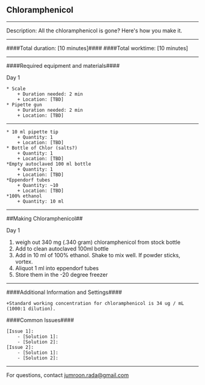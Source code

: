 Chloramphenicol
--------------
- - - - - - - - - - - - - - - - - - - - - - - - - - - - - - - - - - - - - - - - - - - -
Description: All the chloramphenicol is gone? Here's how you make it. 

- - - - - - - - - - - - - - - - - - - - - - - - - - - - - - - - - - - - - - - - - - - -
####Total duration: [10 minutes]####
####Total worktime: [10 minutes]
    
- - - - - - - - - - - - - - - - - - - - - - - - - - - - - - - - - - - - - - - - - - - -

####Required equipment and materials####

Day 1

    * Scale
        + Duration needed: 2 min
        + Location: [TBD]
    * Pipette gun
        + Duration needed: 2 min
        + Location: [TBD]
  
------

    * 10 ml pipette tip
        + Quantity: 1
        + Location: [TBD]  
    * Bottle of Chlor (salts?)  
        + Quantity: 1  
        + Location: [TBD]  
    *Empty autoclaved 100 ml bottle  
        + Quantity: 1  
        + Location: [TBD]  
    *Eppendorf tubes  
        + Quantity: ~10  
        + Location: [TBD]  
    *100% ethanol  
        + Quantity: 10 ml
    
    
- - - - - - - - - - - - - - - - - - - - - - - - - - - - - - - - - - - - - - - - - - - - 

##Making Chloramphenicol##

Day 1

1. weigh out 340 mg (.340 gram) chloramphenicol from stock bottle 
2. Add to clean autoclaved 100ml bottle
3. Add in 10 ml of 100% ethanol. Shake to mix well. If powder sticks, vortex.
4. Aliquot 1 ml into eppendorf tubes
5. Store them in the -20 degree freezer


- - - - - - - - - - - - - - - - - - - - - - - - - - - - - - - - - - - - - - - - - - - - 
    
    
####Additional Information and Settings####

    +Standard working concentration for chloramphenicol is 34 ug / mL (1000:1 dilution).
    

####Common Issues####

    [Issue 1]:
        - [Solution 1]:
        - [Solution 2]:
    [Issue 2]:
        - [Solution 1]:
        - [Solution 2]:
- - - - - - - - - - - - - - - - - - - - - - - - - - - - - - - - - - - - - - - - - - - - 
       
For questions, contact jumroon.rada@gmail.com    
